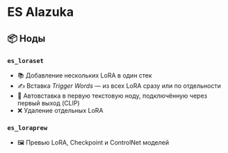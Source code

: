 # ES Alazuka

## 📦 Ноды

### `es_loraset`
- 📚 Добавление нескольких LoRA в один стек  
- ✍️ Вставка *Trigger Words* — из всех LoRA сразу или по отдельности  
- 🔌 Автовставка в первую текстовую ноду, подключённую через первый выход (CLIP)  
- ❌ Удаление отдельных LoRA

### `es_loraprew`
- 🖼️ Превью LoRA, Checkpoint и ControlNet моделей
